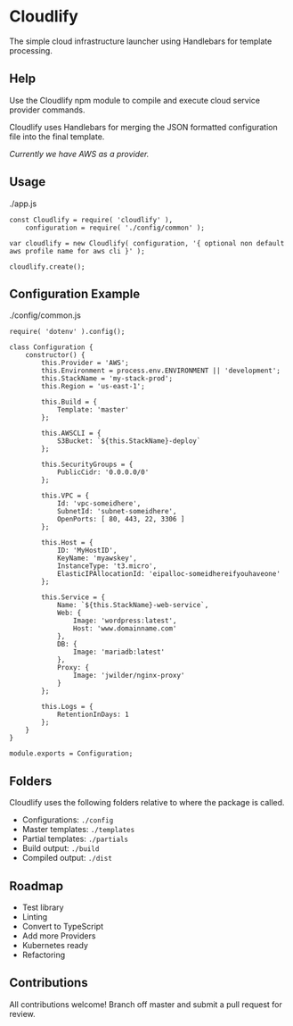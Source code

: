# Cloudlify

The simple cloud infrastructure launcher using Handlebars for template processing.

## Help

Use the Cloudlify npm module to compile and execute cloud service provider commands.

Cloudlify uses Handlebars for merging the JSON formatted configuration file into the final template.

*Currently we have AWS as a provider.*

## Usage

./app.js
```
const Cloudlify = require( 'cloudlify' ),
    configuration = require( './config/common' );

var cloudlify = new Cloudlify( configuration, '{ optional non default aws profile name for aws cli }' );

cloudlify.create();
```

## Configuration Example
./config/common.js
```
require( 'dotenv' ).config();

class Configuration {
	constructor() {
		this.Provider = 'AWS';
		this.Environment = process.env.ENVIRONMENT || 'development';
		this.StackName = 'my-stack-prod';
		this.Region = 'us-east-1';

		this.Build = {
			Template: 'master'
		};
		
		this.AWSCLI = {
			S3Bucket: `${this.StackName}-deploy`
		};

		this.SecurityGroups = {
			PublicCidr: '0.0.0.0/0'
		};

		this.VPC = {
			Id: 'vpc-someidhere',
			SubnetId: 'subnet-someidhere',
			OpenPorts: [ 80, 443, 22, 3306 ]
		};

		this.Host = {
			ID: 'MyHostID',
			KeyName: 'myawskey',
			InstanceType: 't3.micro',
			ElasticIPAllocationId: 'eipalloc-someidhereifyouhaveone'
		};

		this.Service = {
			Name: `${this.StackName}-web-service`,
			Web: {
				Image: 'wordpress:latest',
				Host: 'www.domainname.com'
			},
			DB: {
				Image: 'mariadb:latest'
			},
			Proxy: {
				Image: 'jwilder/nginx-proxy'
			}
		};

		this.Logs = {
			RetentionInDays: 1
		};
	}
}

module.exports = Configuration;
```

## Folders

Cloudlify uses the following folders relative to where the package is called.

* Configurations: `./config`
* Master templates: `./templates`
* Partial templates: `./partials`
* Build output: `./build`
* Compiled output: `./dist`


## Roadmap

* Test library
* Linting
* Convert to TypeScript
* Add more Providers
* Kubernetes ready
* Refactoring

## Contributions

All contributions welcome! Branch off master and submit a pull request for review.
